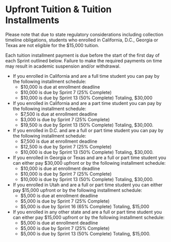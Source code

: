 # Upfront Tuition & Tuition Installments

Please note that due to state regulatory considerations including collection timeline obligations, students who enrolled in California, D.C., Georgia or Texas are not eligible for the $15,000 tuition.

Each tuition installment payment is due before the start of the first day of each Sprint outlined below. Failure to make the required payments on time may result in academic suspension and/or withdrawal.

- If you enrolled in California and are a full time student you can pay by the following installment schedule:
  - $10,000 is due at enrollment deadline
  - $10,000 is due by Sprint 7 (25% Complete)
  - $10,000 is due by Sprint 13 (50% Complete)
  Totaling, $30,000
- If you enrolled in California and are a part time student you can pay by the following installment schedule:
  - $7,500 is due at enrollment deadline
  - $3,000 is due by Sprint 7 (25% Complete)
  - $19,500 is due by Sprint 13 (50% Complete)
  Totaling, $30,000.
- If you enrolled in D.C. and are a full or part time student you can pay by the following installment schedule:
  - $7,500 is due at enrollment deadline
  - $12,500 is due by Sprint 7 (25% Complete)
  - $10,000 is due by Sprint 13 (50% Complete)
  Totaling, $30,000.
- If you enrolled in Georgia or Texas and are a full or part time student you can either pay $30,000 upfront or by the following installment schedule:
  - $10,000 is due at enrollment deadline
  - $10,000 is due by Sprint 7 (25% Complete)
  - $10,000 is due by Sprint 13 (50% Complete)
  Totaling, $30,000.
- If you enrolled in Utah and are a full or part time student you can either pay $15,000 upfront or by the following installment schedule:
  - $5,000 is due at enrollment deadline
  - $5,000 is due by Sprint 7 (25% Complete)
  - $5,000 is due by Sprint 16 (65% Complete)
  Totaling, $15,000
- If you enrolled in any other state and are a full or part time student you can either pay $15,000 upfront or by the following installment schedule:
  - $5,000 is due at enrollment deadline
  - $5,000 is due by Sprint 7 (25% Complete)
  - $5,000 is due by Sprint 13 (50% Complete)
  Totaling, $15,000.
